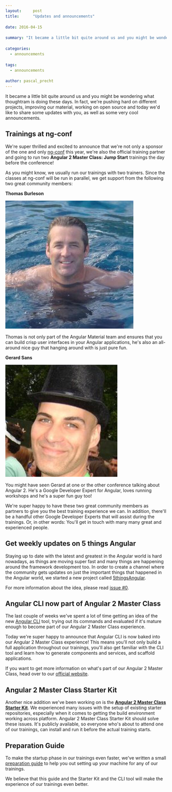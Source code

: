 ```yaml
---
layout:     post
title:      "Updates and announcements"

date: 2016-04-15

summary: "It became a little bit quite around us and you might be wondering, what thoughtram is doing these days. Today we'd like to share some updates on what we're currently working on, as well as some announcements that we think are really cool."

categories:
  - announcements

tags:
  - announcements

author: pascal_precht
---
```


It became a little bit quite around us and you might be wondering what thoughtram is doing these days. In fact, we're pushing hard on different projects, improving our material, working on open source and today we'd like to share some updates with you, as well as some very cool announcements.

## Trainings at ng-conf

We're super thrilled and excited to announce that we're not only a sponsor of the one and only [ng-conf](http://ng-conf.com) this year, we're also the official training partner and going to run two **Angular 2 Master Class: Jump Start** trainings the day before the conference!

As you might know, we usually run our trainings with two trainers. Since the classes at ng-conf will be run in parallel, we get support from the following two great community members:

**Thomas Burleson**

<img src="/images/thomas-burleson.jpeg">

Thomas is not only part of the Angular Material team and ensures that you can build crisp user interfaces in your Angular applications, he's also an all-around nice guy that hanging around with is just pure fun.

**Gerard Sans**

<img src="/images/gerard_sans-1.jpg">

You might have seen Gerard at one or the other conference talking about Angular 2. He's a Google Developer Expert for Angular, loves running workshops and he's a super fun guy too!

We're super happy to have these two great community members as partners to give you the best training experience we can. In addition, there'll be a handful other Google Developer Experts that will assist during the trainings. Or, in other words: You'll get in touch with many many great and experienced people.

## Get weekly updates on 5 things Angular

Staying up to date with the latest and greatest in the Angular world is hard nowadays, as things are moving super fast and many things are happening around the framework development too. In order to create a channel where the community gets updates on just the important things that happened in the Angular world, we started a new project called [5thingsAngular](http://5thingsAngular.github.io).

For more information about the idea, please read [issue #0](http://5thingsangular.github.io/2016/04/06/issue-0.html).


## Angular CLI now part of Angular 2 Master Class

The last couple of weeks we've spent a lot of time getting an idea of the new [Angular CLI](https://github.com/angular/angular-cli) tool, trying out its commands and evaluated if it's mature enough to become part of our Angular 2 Master Class experience.

Today we're super happy to announce that Angular CLI is now baked into our Angular 2 Master Class experience! This means you'll not only build a full application throughout our trainings, you'll also get familiar with the CLI tool and learn how to generate components and services, and scaffold applications.

If you want to get more information on what's part of our Angular 2 Master Class, head over to our [official website](http://thoughtram.io/angular2-master-class.html#whats-inside).

## Angular 2 Master Class Starter Kit

Another nice addition we've been working on is the **[Angular 2 Master Class Starter Kit](https://github.com/thoughtram/angular2-master-class-starter)**. We experienced many issues with the setup of existing starter repositories, especially when it comes to getting the build environment working across platform. Angular 2 Master Class Starter Kit should solve these issues. It's publicly available, so everyone who's about to attend one of our trainings, can install and run it before the actual training starts.

## Preparation Guide

To make the startup phase in our trainings even faster, we've written a small [preparation guide](http://thoughtram.io/prepare-for-your-training.html) to help you out setting up your machine for any of our trainings.

We believe that this guide and the Starter Kit and the CLI tool will make the experience of our trainings even better.
